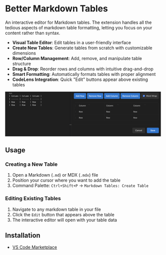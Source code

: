 # Better Markdown Tables

An interactive editor for Markdown tables. The extension handles all the tedious aspects of markdown table formatting, letting you focus on your content rather than syntax.

- **Visual Table Editor**: Edit tables in a user-friendly interface
- **Create New Tables**: Generate tables from scratch with customizable dimensions
- **Row/Column Management**: Add, remove, and manipulate table structure
- **Drag & Drop**: Reorder rows and columns with intuitive drag-and-drop
- **Smart Formatting**: Automatically formats tables with proper alignment
- **CodeLens Integration**: Quick "Edit" buttons appear above existing tables

<img src="./assets/screenshot.png" />

## Usage

### Creating a New Table

1. Open a Markdown (`.md`) or MDX (`.mdx`) file
2. Position your cursor where you want to add the table
3. Command Palette: `Ctrl+Shift+P` → `Markdown Tables: Create Table`

### Editing Existing Tables

1. Navigate to any markdown table in your file
2. Click the `Edit` button that appears above the table
3. The interactive editor will open with your table data

## Installation

- [VS Code Marketplace](https://marketplace.visualstudio.com/items?itemName=jurajstefanic.better-markdown-tables)
